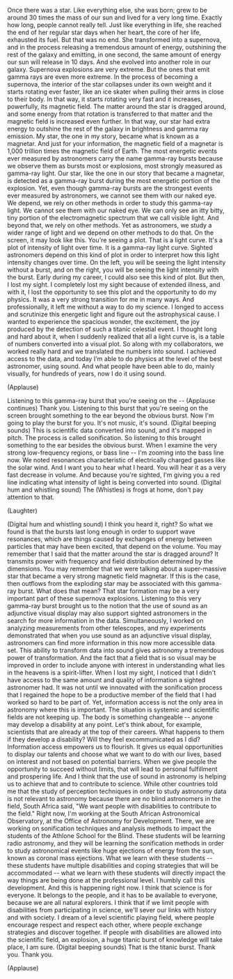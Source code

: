 
Once there was a star.
Like everything else, she was born;
grew to be around 30 times
the mass of our sun
and lived for a very long time.
Exactly how long,
people cannot really tell.
Just like everything in life,
she reached the end
of her regular star days
when her heart, the core of her life,
exhausted its fuel.
But that was no end.
She transformed into a supernova,
and in the process
releasing a tremendous amount of energy,
outshining the rest of the galaxy
and emitting, in one second,
the same amount of energy
our sun will release in 10 days.
And she evolved
into another role in our galaxy.
Supernova explosions are very extreme.
But the ones that emit gamma rays
are even more extreme.
In the process of becoming a supernova,
the interior of the star collapses
under its own weight
and it starts rotating ever faster,
like an ice skater when pulling
their arms in close to their body.
In that way, it starts rotating very fast
and it increases, powerfully,
its magnetic field.
The matter around the star
is dragged around,
and some energy from that rotation
is transferred to that matter
and the magnetic field
is increased even further.
In that way, our star had extra energy
to outshine the rest of the galaxy
in brightness and gamma ray emission.
My star, the one in my story,
became what is known as a magnetar.
And just for your information,
the magnetic field of a magnetar
is 1,000 trillion times
the magnetic field of Earth.
The most energetic events
ever measured by astronomers
carry the name gamma-ray bursts
because we observe them
as bursts most or explosions,
most strongly measured as gamma-ray light.
Our star, like the one in our story
that became a magnetar,
is detected as a gamma-ray burst
during the most energetic
portion of the explosion.
Yet, even though gamma-ray bursts
are the strongest events
ever measured by astronomers,
we cannot see them with our naked eye.
We depend, we rely on other methods
in order to study this gamma-ray light.
We cannot see them with our naked eye.
We can only see
an itty bitty, tiny portion
of the electromagnetic spectrum
that we call visible light.
And beyond that, we rely on other methods.
Yet as astronomers,
we study a wider range of light
and we depend on other methods to do that.
On the screen, it may look like this.
You&#39;re seeing a plot.
That is a light curve.
It&#39;s a plot of intensity
of light over time.
It is a gamma-ray light curve.
Sighted astronomers
depend on this kind of plot
in order to interpret how
this light intensity changes over time.
On the left, you will be seeing
the light intensity without a burst,
and on the right, you will be seeing
the light intensity with the burst.
Early during my career,
I could also see this kind of plot.
But then, I lost my sight.
I completely lost my sight
because of extended illness,
and with it, I lost
the opportunity to see this plot
and the opportunity to do my physics.
It was a very strong transition
for me in many ways.
And professionally, it left me
without a way to do my science.
I longed to access and scrutinize
this energetic light
and figure out the astrophysical cause.
I wanted to experience
the spacious wonder, the excitement,
the joy produced by the detection
of such a titanic celestial event.
I thought long and hard about it,
when I suddenly realized
that all a light curve is,
is a table of numbers
converted into a visual plot.
So along with my collaborators,
we worked really hard and we translated
the numbers into sound.
I achieved access to the data,
and today I&#39;m able to do physics
at the level of the best astronomer,
using sound.
And what people have been able to do,
mainly visually,
for hundreds of years,
now I do it using sound.

(Applause)

Listening to this gamma-ray burst
that you&#39;re seeing on the --
(Applause continues)
Thank you.
Listening to this burst
that you&#39;re seeing on the screen
brought something to the ear
beyond the obvious burst.
Now I&#39;m going to play the burst for you.
It&#39;s not music, it&#39;s sound.
(Digital beeping sounds)
This is scientific data
converted into sound,
and it&#39;s mapped in pitch.
The process is called sonification.
So listening to this
brought something to the ear
besides the obvious burst.
When I examine the very strong
low-frequency regions,
or bass line -- I&#39;m zooming
into the bass line now.
We noted resonances characteristic
of electrically charged gasses
like the solar wind.
And I want you to hear what I heard.
You will hear it as a very fast
decrease in volume.
And because you&#39;re sighted,
I&#39;m giving you a red line
indicating what intensity of light
is being converted into sound.
(Digital hum and whistling sound)
The (Whistles) is frogs at home,
don&#39;t pay attention to that.

(Laughter)

(Digital hum and whistling sound)
I think you heard it, right?
So what we found
is that the bursts last long enough
in order to support wave resonances,
which are things caused by exchanges
of energy between particles
that may have been excited,
that depend on the volume.
You may remember that I said
that the matter around the star
is dragged around?
It transmits power with frequency
and field distribution
determined by the dimensions.
You may remember that we were talking
about a super-massive star
that became a very strong
magnetic field magnetar.
If this is the case, then outflows
from the exploding star
may be associated
with this gamma-ray burst.
What does that mean?
That star formation
may be a very important part
of these supernova explosions.
Listening to this very gamma-ray burst
brought us to the notion
that the use of sound
as an adjunctive visual display
may also support sighted astronomers
in the search for more
information in the data.
Simultaneously, I worked on analyzing
measurements from other telescopes,
and my experiments demonstrated
that when you use sound
as an adjunctive visual display,
astronomers can find more information
in this now more accessible data set.
This ability to transform data into sound
gives astronomy a tremendous
power of transformation.
And the fact that a field
that is so visual may be improved
in order to include anyone with interest
in understanding what lies in the heavens
is a spirit-lifter.
When I lost my sight,
I noticed that I didn&#39;t have access
to the same amount
and quality of information
a sighted astronomer had.
It was not until we innovated
with the sonification process
that I regained the hope
to be a productive member of the field
that I had worked so hard to be part of.
Yet, information access
is not the only area in astronomy
where this is important.
The situation is systemic
and scientific fields are not keeping up.
The body is something changeable --
anyone may develop
a disability at any point.
Let&#39;s think about, for example,
scientists that are already
at the top of their careers.
What happens to them
if they develop a disability?
Will they feel excommunicated as I did?
Information access
empowers us to flourish.
It gives us equal opportunities
to display our talents
and choose what we want
to do with our lives,
based on interest and not based
on potential barriers.
When we give people the opportunity
to succeed without limits,
that will lead to personal fulfillment
and prospering life.
And I think that the use
of sound in astronomy
is helping us to achieve that
and to contribute to science.
While other countries told me
that the study of perception techniques
in order to study astronomy data
is not relevant to astronomy
because there are no blind
astronomers in the field,
South Africa said, &quot;We want
people with disabilities
to contribute to the field.&quot;
Right now, I&#39;m working
at the South African
Astronomical Observatory,
at the Office of Astronomy
for Development.
There, we are working on sonification
techniques and analysis methods
to impact the students
of the Athlone School for the Blind.
These students will be learning
radio astronomy,
and they will be learning
the sonification methods
in order to study astronomical events
like huge ejections of energy
from the sun, known as
coronal mass ejections.
What we learn with these students --
these students have multiple disabilities
and coping strategies
that will be accommodated --
what we learn with these students
will directly impact
the way things are being done
at the professional level.
I humbly call this development.
And this is happening right now.
I think that science is for everyone.
It belongs to the people,
and it has to be available to everyone,
because we are all natural explorers.
I think that if we limit people
with disabilities
from participating in science,
we&#39;ll sever our links with history
and with society.
I dream of a level
scientific playing field,
where people encourage respect
and respect each other,
where people exchange strategies
and discover together.
If people with disabilities
are allowed into the scientific field,
an explosion, a huge titanic burst
of knowledge will take place,
I am sure.
(Digital beeping sounds)
That is the titanic burst.
Thank you.
Thank you.

(Applause)

